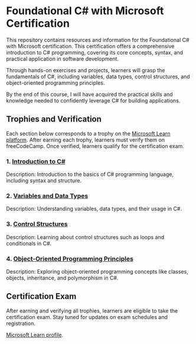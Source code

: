# Foundational C# with Microsoft Certification

This repository contains resources and information for the Foundational C# with Microsoft certification. This certification offers a comprehensive introduction to C# programming, covering its core concepts, syntax, and practical application in software development.

Through hands-on exercises and projects, learners will grasp the fundamentals of C#, including variables, data types, control structures, and object-oriented programming principles.

By the end of this course, I will have acquired the practical skills and knowledge needed to confidently leverage C# for building applications.

## Trophies and Verification

Each section below corresponds to a trophy on the [Microsoft Learn platform](https://learn.microsoft.com/en-us/users/shaniajbrown-2344/). After earning each trophy, learners must verify them on freeCodeCamp. Once verified, learners qualify for the certification exam.

### 1. [Introduction to C#](https://learn.microsoft.com/en-us/users/shaniajbrown-2344/)


Description: Introduction to the basics of C# programming language, including syntax and structure.

### 2. [Variables and Data Types](https://learn.microsoft.com/en-us/users/shaniajbrown-2344/)


Description: Understanding variables, data types, and their usage in C#.

### 3. [Control Structures](https://learn.microsoft.com/en-us/users/shaniajbrown-2344/)


Description: Learning about control structures such as loops and conditionals in C#.

### 4. [Object-Oriented Programming Principles](https://learn.microsoft.com/en-us/users/shaniajbrown-2344/)


Description: Exploring object-oriented programming concepts like classes, objects, inheritance, and polymorphism in C#.

## Certification Exam

After earning and verifying all trophies, learners are eligible to take the certification exam. Stay tuned for updates on exam schedules and registration.

 [Microsoft Learn profile](https://learn.microsoft.com/en-us/users/shaniajbrown-2344/).


